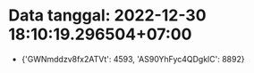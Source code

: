 # Data tanggal: 2022-12-30 18:10:19.296504+07:00

* {'GWNmddzv8fx2ATVt': 4593, 'AS90YhFyc4QDgklC': 8892}
